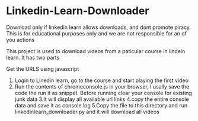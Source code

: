 # Linkedin-Learn-Downloader
Download only if linkedin learn allows downloads, and dont promote piracy. This is for educational purposes only and we are not responsible for an of you actions

This project is used to download videos from a paticular course in lindein learn. It has two parts

Get the URLS using javascript
1. Login to Linedin learn, go to the course and start playing the first video
2. Run the contents of chromeconsole.js in your browser, I usally save the code the run it as snippet.  Before running clear your console 
for existing junk data
3.It will display all available url links
4.copy the entire console data and save it as console.log 
5.Copy the file to this directory and run  	linkedinlearn_downloader.py and it will download all videos
